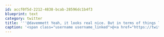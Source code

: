 ```yaml
---
id: accf0f5d-2212-4838-bcab-28596dc1b4f3
blueprint: text
category: twitter
title: '''@davemmett Yeah, it looks real nice. But in terms of things like notifications  "Design is how it works" comes to mind'
caption: '<span class="username username_linked">@<a href="https://twitter.com/davemmett" title="Dave Emmett">davemmett</a></span> Yeah, it looks real nice. But in terms of things like notifications  "Design is how it works" comes to mind'
---
```

